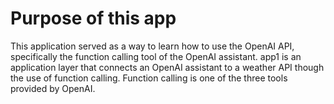 # Purpose of this app
This application served as a way to learn how to use the OpenAI API, specifically the function calling tool of the OpenAI assistant.
app1 is an application layer that connects an OpenAI assistant to a weather API though the use of function calling.
Function calling is one of the three tools provided by OpenAI.
